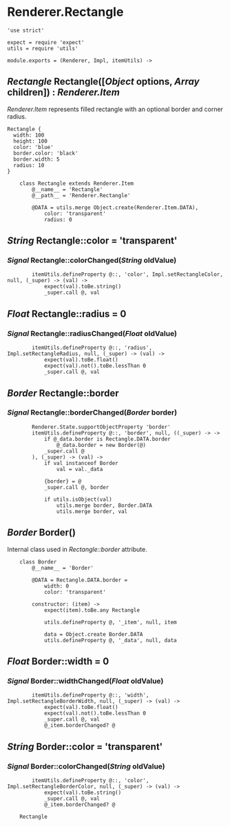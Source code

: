 Renderer.Rectangle
==================

	'use strict'

	expect = require 'expect'
	utils = require 'utils'

	module.exports = (Renderer, Impl, itemUtils) ->

*Rectangle* Rectangle([*Object* options, *Array* children]) : *Renderer.Item*
-----------------------------------------------------------------------------

*Renderer.Item* represents filled rectangle with an optional border and corner radius.

```nml,render
Rectangle {
  width: 100
  height: 100
  color: 'blue'
  border.color: 'black'
  border.width: 5
  radius: 10
}
```

		class Rectangle extends Renderer.Item
			@__name__ = 'Rectangle'
			@__path__ = 'Renderer.Rectangle'

			@DATA = utils.merge Object.create(Renderer.Item.DATA),
				color: 'transparent'
				radius: 0

*String* Rectangle::color = 'transparent'
-----------------------------------------

### *Signal* Rectangle::colorChanged(*String* oldValue)

			itemUtils.defineProperty @::, 'color', Impl.setRectangleColor, null, (_super) -> (val) ->
				expect(val).toBe.string()
				_super.call @, val

*Float* Rectangle::radius = 0
-----------------------------

### *Signal* Rectangle::radiusChanged(*Float* oldValue)

			itemUtils.defineProperty @::, 'radius', Impl.setRectangleRadius, null, (_super) -> (val) ->
				expect(val).toBe.float()
				expect(val).not().toBe.lessThan 0
				_super.call @, val

*Border* Rectangle::border
--------------------------

### *Signal* Rectangle::borderChanged(*Border* border)

			Renderer.State.supportObjectProperty 'border'
			itemUtils.defineProperty @::, 'border', null, ((_super) -> ->
				if @_data.border is Rectangle.DATA.border
					@_data.border = new Border(@)
				_super.call @
			), (_super) -> (val) ->
				if val instanceof Border
					val = val._data

				{border} = @
				_super.call @, border

				if utils.isObject(val)
					utils.merge border, Border.DATA
					utils.merge border, val

*Border* Border()
-----------------

Internal class used in *Rectangle::border* attribute.

		class Border
			@__name__ = 'Border'

			@DATA = Rectangle.DATA.border =
				width: 0
				color: 'transparent'

			constructor: (item) ->
				expect(item).toBe.any Rectangle

				utils.defineProperty @, '_item', null, item

				data = Object.create Border.DATA
				utils.defineProperty @, '_data', null, data

*Float* Border::width = 0
-------------------------

### *Signal* Border::widthChanged(*Float* oldValue)

			itemUtils.defineProperty @::, 'width', Impl.setRectangleBorderWidth, null, (_super) -> (val) ->
				expect(val).toBe.float()
				expect(val).not().toBe.lessThan 0
				_super.call @, val
				@_item.borderChanged? @

*String* Border::color = 'transparent'
--------------------------------------

### *Signal* Border::colorChanged(*String* oldValue)

			itemUtils.defineProperty @::, 'color', Impl.setRectangleBorderColor, null, (_super) -> (val) ->
				expect(val).toBe.string()
				_super.call @, val
				@_item.borderChanged? @

		Rectangle
